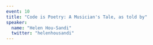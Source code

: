 ```yaml
---
event: 10
title: "Code is Poetry: A Musician's Tale, as told by"
speaker:
  name: "Helen Hou-Sandi"
  twitter: "helenhousandi"
---
```

